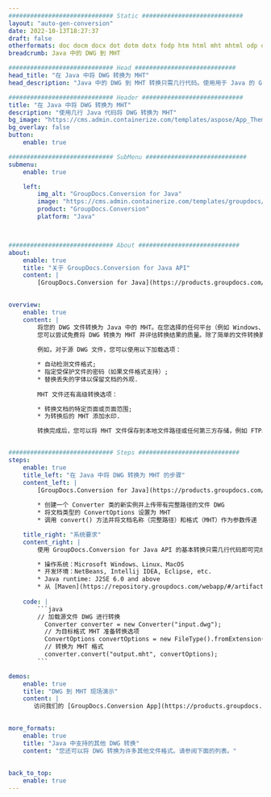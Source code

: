 ```yaml
---
############################# Static ############################
layout: "auto-gen-conversion"
date: 2022-10-13T18:27:37
draft: false
otherformats: doc docm docx dot dotm dotx fodp htm html mht mhtml odp odt otp pot potm potx pps ppsm ppsx ppt pptm pptx rtf
breadcrumb: Java 中的 DWG 到 MHT

############################# Head ############################
head_title: "在 Java 中将 DWG 转换为 MHT"
head_description: "Java 中的 DWG 到 MHT 转换只需几行代码。使用用于 Java 的 GroupDocs 文档转换 API 转换 160 多种文件格式"

############################# Header ############################
title: "在 Java 中将 DWG 转换为 MHT"
description: "使用几行 Java 代码将 DWG 转换为 MHT"
bg_image: "https://cms.admin.containerize.com/templates/aspose/App_Themes/V3/images/bg/header1.png"
bg_overlay: false
button:
    enable: true

############################# SubMenu ############################
submenu:
    enable: true

    left:
        img_alt: "GroupDocs.Conversion for Java"
        image: "https://cms.admin.containerize.com/templates/groupdocs/images/product-logos/90x90-noborder/groupdocs-conversion-java.png"
        product: "GroupDocs.Conversion"
        platform: "Java"



############################# About ############################
about:
    enable: true
    title: "关于 GroupDocs.Conversion for Java API"
    content: |
        [GroupDocs.Conversion for Java](https://products.groupdocs.com/conversion/java/) 是一种高级文件格式转换 API，用于在 Microsoft Office、OpenDocument、PDF、HTML、电子邮件、CAD 等流行图像和文档格式之间进行转换。只需几行代码即可完成更多工作。本机 API 会自动检测原始文档的格式，并提供许多选项来自定义转换后的文档。除了从文档中提取信息的功能外，它还默认支持将转换结果缓存到本地磁盘。但是，任何类型的缓存存储都可以通过实施适当的接口来支持 - Amazon S3、Dropbox、Google Drive、Windows Azure、Reddis 或任何其他接口。
    

overview:
    enable: true
    content: |
        将您的 DWG 文件转换为 Java 中的 MHT。在您选择的任何平台（例如 Windows、Linux、macOS）上，只需几行 Java 代码。
        您可以尝试免费将 DWG 转换为 MHT 并评估转换结果的质量。除了简单的文件转换脚本外，您还可以尝试更复杂的选项来加载 DWG 源文件并存储 MHT 输出。 
        
        例如，对于源 DWG 文件，您可以使用以下加载选项：

        * 自动检测文件格式;
        * 指定受保护文件的密码（如果文件格式支持）;
        * 替换丢失的字体以保留文档的外观.
        
        MHT 文件还有高级转换选项：

        * 转换文档的特定页面或页面范围;
        * 为转换后的 MHT 添加水印.

        转换完成后，您可以将 MHT 文件保存到本地文件路径或任何第三方存储，例如 FTP、Amazon S3、Google Drive、Dropbox 等。请注意 - 转换 DWG到 MHT，您不需要安装任何额外的软件，例如 MS Office、Open Office、Adobe Acrobat Reader 等。


############################# Steps ############################
steps:
    enable: true
    title_left: "在 Java 中将 DWG 转换为 MHT 的步骤"
    content_left: |
        [GroupDocs.Conversion for Java](https://products.groupdocs.com/conversion/java/) 允许开发人员使用几行代码轻松地将 DWG 文件转换为 MHT。
        
        * 创建一个 Converter 类的新实例并上传带有完整路径的文件 DWG
        * 将文档类型的 ConvertOptions 设置为 MHT
        * 调用 convert() 方法并将文档名称（完整路径）和格式（MHT）作为参数传递

    title_right: "系统要求"
    content_right: |
        使用 GroupDocs.Conversion for Java API 的基本转换只需几行代码即可完成。所有主要平台和操作系统都支持我们的 API。在执行以下代码之前，请确保您的系统上安装了以下先决条件。

        * 操作系统：Microsoft Windows、Linux、MacOS
        * 开发环境：NetBeans, Intellij IDEA, Eclipse, etc.
        * Java runtime: J2SE 6.0 and above
        * 从 [Maven](https://repository.groupdocs.com/webapp/#/artifacts/browse/tree/General/repo/com/groupdocs/groupdocs-conversion) 获取最新的 GroupDocs.Conversion for Java
         
    code: |
        ```java    
        // 加载源文件 DWG 进行转换
          Converter converter = new Converter("input.dwg");
          // 为目标格式 MHT 准备转换选项
          ConvertOptions convertOptions = new FileType().fromExtension("mht").getConvertOptions();
          // 转换为 MHT 格式
          converter.convert("output.mht", convertOptions);
        ```

demos:
    enable: true
    title: "DWG 到 MHT 现场演示"
    content: |
       访问我们的 [GroupDocs.Conversion App](https://products.groupdocs.app/conversion/family) 网站并立即尝试 DWG 到 MHT 转换。免费演示具有以下好处
          

more_formats:
    enable: true
    title: "Java 中支持的其他 DWG 转换"
    content: "您还可以将 DWG 转换为许多其他文件格式。请参阅下面的列表。"
       
       
back_to_top:
    enable: true
---
```

